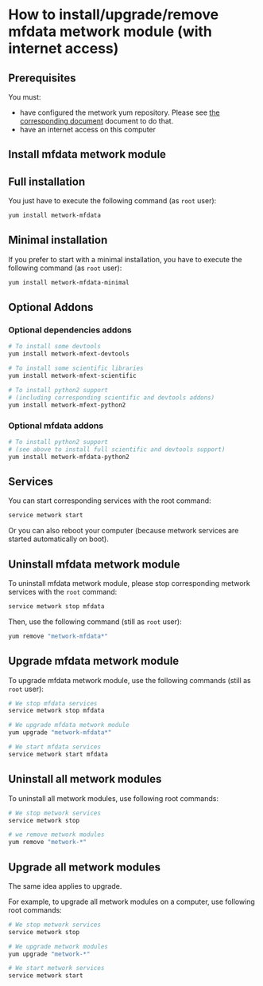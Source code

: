 # How to install/upgrade/remove mfdata metwork module (with internet access)

[//]: # (automatically generated from https://github.com/metwork-framework/resources/blob/master/cookiecutter/_%7B%7Bcookiecutter.repo%7D%7D/.metwork-framework/install_a_metwork_package.md)

## Prerequisites

You must:

- have configured the metwork yum repository. Please see [the corresponding document](configure_metwork_repo.md) document to do that.
- have an internet access on this computer

## Install mfdata metwork module

## Full installation

You just have to execute the following command (as `root` user):

```bash
yum install metwork-mfdata
```

## Minimal installation

If you prefer to start with a minimal installation, you have to execute the following command
(as `root` user):

```bash
yum install metwork-mfdata-minimal
```

## Optional Addons

### Optional dependencies addons

```bash
# To install some devtools
yum install metwork-mfext-devtools

# To install some scientific libraries
yum install metwork-mfext-scientific

# To install python2 support
# (including corresponding scientific and devtools addons)
yum install metwork-mfext-python2
```




### Optional mfdata addons

```bash
# To install python2 support
# (see above to install full scientific and devtools support)
yum install metwork-mfdata-python2
```



## Services

You can start corresponding services with the root command:

```bash
service metwork start
```

Or you can also reboot your computer (because metwork services are started automatically on boot).



## Uninstall mfdata metwork module


To uninstall mfdata metwork module, please stop corresponding metwork services with the `root` command:

```bash
service metwork stop mfdata
```

Then, use the following command (still as `root` user):


```bash
yum remove "metwork-mfdata*"
```

## Upgrade mfdata metwork module

To upgrade mfdata metwork module, use the following commands (still as `root` user):


```bash
# We stop mfdata services
service metwork stop mfdata
```


```bash
# We upgrade mfdata metwork module
yum upgrade "metwork-mfdata*"
```


```bash
# We start mfdata services
service metwork start mfdata
```


## Uninstall all metwork modules

To uninstall all metwork modules, use following root commands:

```bash
# We stop metwork services
service metwork stop

# we remove metwork modules
yum remove "metwork-*"
```

## Upgrade all metwork modules

The same idea applies to upgrade.

For example, to upgrade all metwork modules on a computer, use following root commands:

```bash
# We stop metwork services
service metwork stop

# We upgrade metwork modules
yum upgrade "metwork-*"

# We start metwork services
service metwork start
```
